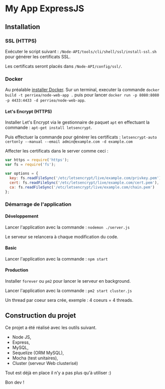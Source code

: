 # My App ExpressJS## Installation### SSL (HTTPS)Exécuter le script suivant : `/Node-API/tools/cli/shell/ssl/install-ssl.sh` pour générer les certificats SSL.Les certificats seront placés dans `/Node-API/config/ssl/`.### DockerAu préalable [installer Docker](https://docs.docker.com/engine/installation/). Sur un terminal, executer la commande `docker build -t perriea/node-web-app .` puis pour lancer `docker run -p 8080:8080 -p 4433:4433 -d perriea/node-web-app`.#### Let's Encrypt (HTTPS)Installer Let's Encrypt via le gestionnaire de paquet `apt` en effectuant la commande : `apt-get install letsencrypt`.Puis effectuer la commande pour générer les certificats : `letsencrypt-auto certonly --manual --email admin@example.com -d example.com`Affecter les certificats dans le server comme ceci :``` jsvar https = require('https');var fs = require('fs');var options = {  key: fs.readFileSync('/etc/letsencrypt/live/example.com/privkey.pem'),  cert: fs.readFileSync('/etc/letsencrypt/live/example.com/cert.pem'),  ca: fs.readFileSync('/etc/letsencrypt/live/example.com/chain.pem')};```### Démarrage de l'application#### DéveloppementLancer l'application avec la commande : `nodemon ./server.js`Le serveur se relancera à chaque modification du code.#### BasicLancer l'application avec la commande : `npm start`#### ProductionInstaller `forever` ou `pm2` pour lancer le serveur en background.Lancer l'application avec la commande : `pm2 start cluster.js`Un thread par coeur sera crée, exemple : 4 coeurs = 4 threads.## Construction du projetCe projet a été réalisé avec les outils suivant.* Node JS,* Express,* MySQL,* Sequelize (ORM MySQL),* Mocha (test unitaires),* Cluster (serveur Web clusterisé)Tout est déjà en place il n'y a pas plus qu'à utiliser :)Bon dev !